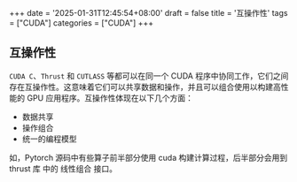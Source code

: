 +++
date = '2025-01-31T12:45:54+08:00'
draft = false
title = '互操作性'
tags = ["CUDA"]
categories = ["CUDA"]
+++

## 互操作性

`CUDA C`、`Thrust` 和 `CUTLASS` 等都可以在同一个 CUDA 程序中协同工作，它们之间存在互操作性。这意味着它们可以共享数据和操作，并且可以组合使用以构建高性能的 GPU 应用程序。互操作性体现在以下几个方面：

- 数据共享
- 操作组合
- 统一的编程模型

如，Pytorch 源码中有些算子前半部分使用 cuda 构建计算过程，后半部分会用到 thrust 库 中的 线性组合 接口。

